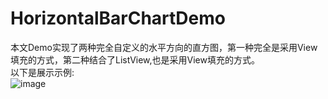 # HorizontalBarChartDemo
本文Demo实现了两种完全自定义的水平方向的直方图，第一种完全是采用View填充的方式，第二种结合了ListView,也是采用View填充的方式。  
以下是展示示例:  
![image](https://github.com/tianyalu/blob/master/screenshot/show.gif)  

